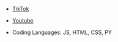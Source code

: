 - [TikTok](https://www.tiktok.com/@theautiscoder?is_from_webapp=1&sender_device=pc)
- [Youtube](https://www.youtube.com/channel/UCWXoFG-4enVZAT0Wv8hMWHA)

- Coding Languages: JS, HTML, CSS, PY
